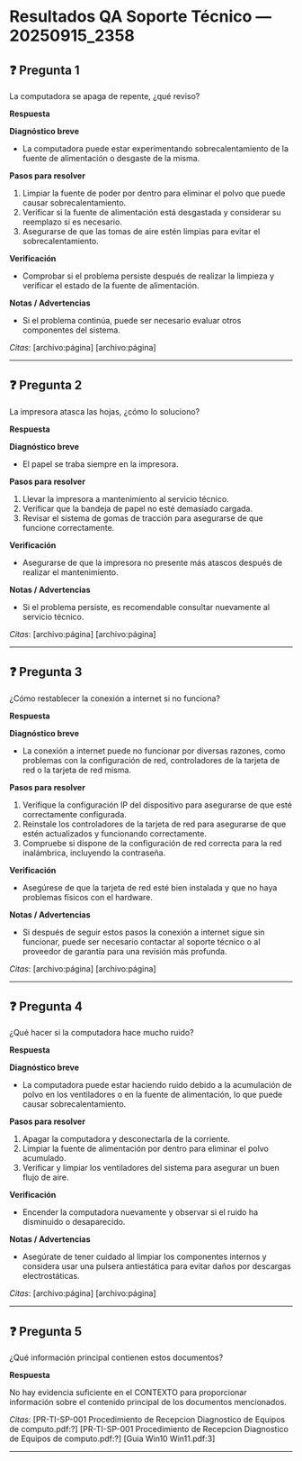 # Resultados QA Soporte Técnico — 20250915_2358

## ❓ Pregunta 1
La computadora se apaga de repente, ¿qué reviso?

**Respuesta**

**Diagnóstico breve**
- La computadora puede estar experimentando sobrecalentamiento de la fuente de alimentación o desgaste de la misma.

**Pasos para resolver**
1. Limpiar la fuente de poder por dentro para eliminar el polvo que puede causar sobrecalentamiento.
2. Verificar si la fuente de alimentación está desgastada y considerar su reemplazo si es necesario.
3. Asegurarse de que las tomas de aire estén limpias para evitar el sobrecalentamiento.

**Verificación**
- Comprobar si el problema persiste después de realizar la limpieza y verificar el estado de la fuente de alimentación.

**Notas / Advertencias**
- Si el problema continúa, puede ser necesario evaluar otros componentes del sistema.

_Citas_: [archivo:página] [archivo:página]

---

## ❓ Pregunta 2
La impresora atasca las hojas, ¿cómo lo soluciono?

**Respuesta**

**Diagnóstico breve**
- El papel se traba siempre en la impresora.

**Pasos para resolver**
1. Llevar la impresora a mantenimiento al servicio técnico.
2. Verificar que la bandeja de papel no esté demasiado cargada.
3. Revisar el sistema de gomas de tracción para asegurarse de que funcione correctamente.

**Verificación**
- Asegurarse de que la impresora no presente más atascos después de realizar el mantenimiento.

**Notas / Advertencias**
- Si el problema persiste, es recomendable consultar nuevamente al servicio técnico.

_Citas_: [archivo:página] [archivo:página]

---

## ❓ Pregunta 3
¿Cómo restablecer la conexión a internet si no funciona?

**Respuesta**

**Diagnóstico breve**
- La conexión a internet puede no funcionar por diversas razones, como problemas con la configuración de red, controladores de la tarjeta de red o la tarjeta de red misma.

**Pasos para resolver**
1. Verifique la configuración IP del dispositivo para asegurarse de que esté correctamente configurada.
2. Reinstale los controladores de la tarjeta de red para asegurarse de que estén actualizados y funcionando correctamente.
3. Compruebe si dispone de la configuración de red correcta para la red inalámbrica, incluyendo la contraseña.

**Verificación**
- Asegúrese de que la tarjeta de red esté bien instalada y que no haya problemas físicos con el hardware.

**Notas / Advertencias**
- Si después de seguir estos pasos la conexión a internet sigue sin funcionar, puede ser necesario contactar al soporte técnico o al proveedor de garantía para una revisión más profunda.

_Citas_: [archivo:página] [archivo:página]

---

## ❓ Pregunta 4
¿Qué hacer si la computadora hace mucho ruido?

**Respuesta**

**Diagnóstico breve**
- La computadora puede estar haciendo ruido debido a la acumulación de polvo en los ventiladores o en la fuente de alimentación, lo que puede causar sobrecalentamiento.

**Pasos para resolver**
1. Apagar la computadora y desconectarla de la corriente.
2. Limpiar la fuente de alimentación por dentro para eliminar el polvo acumulado.
3. Verificar y limpiar los ventiladores del sistema para asegurar un buen flujo de aire.

**Verificación**
- Encender la computadora nuevamente y observar si el ruido ha disminuido o desaparecido.

**Notas / Advertencias**
- Asegúrate de tener cuidado al limpiar los componentes internos y considera usar una pulsera antiestática para evitar daños por descargas electrostáticas.

_Citas_: [archivo:página] [archivo:página]

---

## ❓ Pregunta 5
¿Qué información principal contienen estos documentos?

**Respuesta**

No hay evidencia suficiente en el CONTEXTO para proporcionar información sobre el contenido principal de los documentos mencionados.

_Citas_: [PR-TI-SP-001 Procedimiento de Recepcion Diagnostico de Equipos de computo.pdf:?] [PR-TI-SP-001 Procedimiento de Recepcion Diagnostico de Equipos de computo.pdf:?] [Guia Win10 Win11.pdf:3]

---

